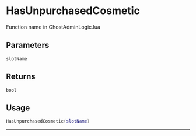 # HasUnpurchasedCosmetic
Function name in GhostAdminLogic.lua
## Parameters
`slotName`
## Returns
`bool`
## Usage
```lua
HasUnpurchasedCosmetic(slotName)
```
---
